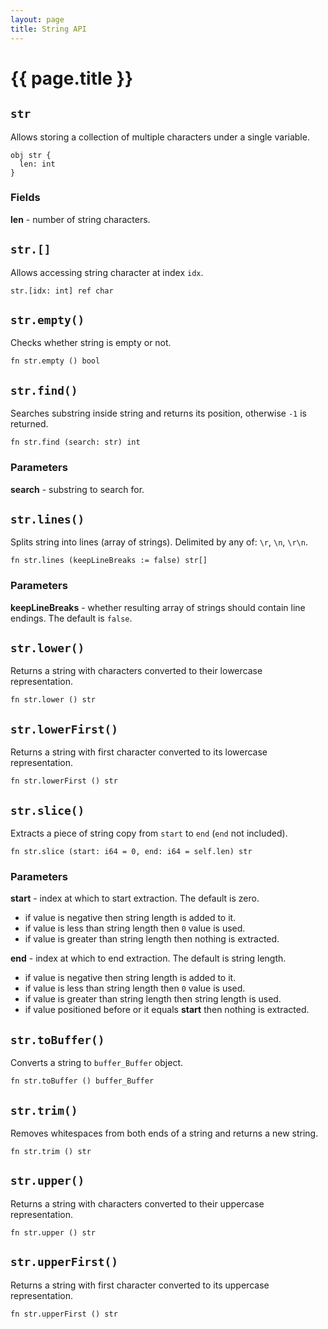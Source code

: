 ```yaml
---
layout: page
title: String API
---
```


# {{ page.title }}

## `str`
Allows storing a collection of multiple characters under a single variable.

```the
obj str {
  len: int
}
```

### Fields
**len** - number of string characters.

## `str.[]`
Allows accessing string character at index `idx`.

```the
str.[idx: int] ref char
```

## `str.empty()`
Checks whether string is empty or not.

```the
fn str.empty () bool
```

## `str.find()`
Searches substring inside string and returns its position, otherwise `-1` is
returned.

```the
fn str.find (search: str) int
```

### Parameters
**search** - substring to search for.

## `str.lines()`
Splits string into lines (array of strings). Delimited by any of: `\r`, `\n`,
`\r\n`.

```the
fn str.lines (keepLineBreaks := false) str[]
```

### Parameters
**keepLineBreaks** - whether resulting array of strings should contain line
endings. The default is `false`.

## `str.lower()`
Returns a string with characters converted to their lowercase representation.

```the
fn str.lower () str
```

## `str.lowerFirst()`
Returns a string with first character converted to its lowercase
representation.

```the
fn str.lowerFirst () str
```

## `str.slice()`
Extracts a piece of string copy from `start` to `end` (`end` not included).

```the
fn str.slice (start: i64 = 0, end: i64 = self.len) str
```

### Parameters
**start** - index at which to start extraction. The default is zero.
- if value is negative then string length is added to it.
- if value is less than string length then `0` value is used.
- if value is greater than string length then nothing is extracted.

**end** - index at which to end extraction. The default is string length.
- if value is negative then string length is added to it.
- if value is less than string length then `0` value is used.
- if value is greater than string length then string length is used.
- if value positioned before or it equals **start** then nothing is extracted.

## `str.toBuffer()`
Converts a string to `buffer_Buffer` object.

```the
fn str.toBuffer () buffer_Buffer
```

## `str.trim()`
Removes whitespaces from both ends of a string and returns a new string.

```the
fn str.trim () str
```

## `str.upper()`
Returns a string with characters converted to their uppercase representation.

```the
fn str.upper () str
```

## `str.upperFirst()`
Returns a string with first character converted to its uppercase
representation.

```the
fn str.upperFirst () str
```
